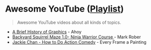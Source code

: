 # Awesome YouTube ([Playlist](https://youtube.com/playlist?list=PLpjqMwJhmfiGFgobP7obKjBkQr-B77Asr&feature=shared))
> Awesome YouTube videos about all kinds of topics.

* [A Brief History of Graphics](https://www.youtube.com/watch?v=QyjyWUrHsFc) - Ahoy
* [ Backyard Squirrel Maze 1.0- Ninja Warrior Course ](https://youtu.be/hFZFjoX2cGg?si=13SUiewCIV-II9cY) - Mark Rober
* [Jackie Chan - How to Do Action Comedy](https://youtu.be/Z1PCtIaM_GQ?si=32B6o5WRpQ78zSb4) -  Every Frame a Painting
